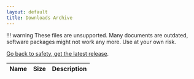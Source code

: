 ```yaml
---
layout: default
title: Downloads Archive
---
```


!!! warning
    These files are unsupported. Many documents are outdated, software packages might not work any more. Use at your own risk.

[Go back to safety, get the latest release](../getting-started/index.md).

<script>
    /**
     * this client side JavaScript dynamically renders the lists of archived content
     * by fetching a file list from R2
     */
    async function fetchAndRender(prefix) {
        // get list of objects with given prefix
        let releaseData = [];
        try {
            const response = await fetch('https://lms-downloads-handler.lyrion.workers.dev/' + prefix);
            releaseData = await response.json();
        }
        catch(e) {
            console.warn(e);
        }

        document.getElementById("loading-indicator").style.display = "none";

        // read rendered icons into variables - we can't have icon placeholders in JS code
        const icons = Array.from(document.querySelectorAll('.icon'))
            .reduce((prev, cur) => {
                return {
                    ...prev,
                    [cur.classList[1]]: cur.innerHTML
                };
            }, {});

        // keep in sync with tools/build-server-downloads-page.pl
        const win32 = `<td>${icons.windows} Windows 32-bit</td>`;
        const win64 = win32.replace('32-', '64-');
        const winhs = win32.replace('32-bit', 'Home Server');
        const macos = `<td>${icons.apple} Apple macOS</td>`;
        const deb = `<td>${icons.debian} Debian / ${icons.ubuntu} Ubuntu i386, x86_64, ARM</td>`;
        const debamd64 = deb.replace(', ARM', '').replace('i386, ', '');
        const debi386 = deb.replace('x86_64, ', '').replace(', ARM', '');
        const debarm = deb.replace('x86_64, ', '').replace('i386, ', '');
        const rpm = `<td>${icons.redhat} Red Hat / ${icons.fedora} Fedora / ${icons.linux} other RPM-based distribution</td>`;
        const nocpan = `<td>${icons.linux}${icons.source} Linux/Unix Tarball - No CPAN Libraries</td>`;
        const zipball = nocpan.replace('Tarball', 'ZIP Archive');
        const encore = `<td>${icons.linux}${icons.encore} Musical Fidelity</td>`;
        const tarball = `<td>${icons.linux}${icons.source} Linux/Unix Tarball - i386, x86_64, i386 FreeBSD, ARM</td>`;
        const tararm = `<td>${icons.linux}${icons.source} Linux Tarball - ARM</td>`;
        const readynas = `<td>${icons.linux} Netgear ReadyNAS (legacy)</td>`;

        // firmware files
        const sbFirmware = `<td>${icons.firmware} Squeezebox Firmware</td>`;
        const versionFile = `<td>${icons.version} Version file</td>`;
        const sha = `<td>${icons.checksum} Checksum file</td>`;
        const pdf = `<td>${icons.pdf} Adobe PDF document</td>`;
        const image = `<td>${icons.image} Image file</td>`;

        let tableRows = '';

        // render table rows for the various objects
        releaseData.forEach(item => {
            let fileType = '<td></td>';
            if (item.key.endsWith('win64.exe')) fileType = win64;
            else if (item.key.endsWith('perlscripts.ZIP')) fileType = zipball;
            else if (item.key.endsWith('.exe') || item.key.endsWith('.ZIP')) fileType = win32;
            else if (item.key.endsWith('.msi')) fileType = winhs;
            else if (item.key.endsWith('.pkg') || item.key.endsWith('.dmg')) fileType = macos;
            else if (item.key.endsWith('amd64.deb')) fileType = debamd64;
            else if (item.key.endsWith('arm.deb')) fileType = debarm;
            else if (item.key.endsWith('i386.deb')) fileType = debi386;
            else if (item.key.endsWith('.deb')) fileType = deb;
            else if (item.key.endsWith('.rpm')) fileType = rpm;
            else if (item.key.endsWith('noCPAN.tgz') || item.key.endsWith('no-cpan-arch.tar.gz')) fileType = nocpan;
            else if (item.key.endsWith('MusicalFidelity.tgz')) fileType = encore;
            else if (item.key.endsWith('arm-linux.tgz')) fileType = tarball;
            else if (item.key.endsWith('.tgz') || item.key.endsWith('.tar.gz')) fileType = tararm;
            else if (item.key.endsWith('readynas.bin')) fileType = readynas;

            // firmware
            else if (/(fab4|baby|boom|jive|receiver|squeezebox|transporter).*(\d+)?.*\.bin$/.test(item.key)) fileType = sbFirmware;
            else if (item.key.endsWith('.version')) fileType = versionFile;
            else if (item.key.endsWith('version.sha') || item.key.endsWith('bin.sha')) fileType = sha;

            // other file types
            else if (item.key.endsWith('.pdf')) fileType = pdf;
            else if (/\.(jpe?g|gif|png)$/.test(item.key)) fileType = image;

            tableRows = tableRows + `<tr>
                <td><a href="https://downloads.lms-community.org/${item.key}">${item.key.split('/').pop()}</a></td>
                <td style="text-align: right;">${formatFileSize(item.size)}</td>
                ${fileType}
            </tr>`
        });

        function formatFileSize(bytes) {
            if (1024 > bytes) return bytes + ' Bytes';
            else if (1024*1024 < bytes) return Math.trunc(bytes/1024/1024) + ' MB';

            return Math.trunc(bytes/1024) + ' KB';
        }

        const table = document.querySelector('#downloads');
        table.innerHTML = tableRows || '<tr><td colspan=3>No files found.</td></tr>';
    }

    fetchAndRender(document.location.search.replace('?', ''))
</script>

<style>
    /* https://css-loaders.com/dots/ */
    .loader {
        width: 30px;
        aspect-ratio: 2;
        --_g: no-repeat radial-gradient(circle closest-side,var(--md-default-fg-color) 90%,#0000);
        background:
            var(--_g) 0%   50%,
            var(--_g) 50%  50%,
            var(--_g) 100% 50%;
        background-size: calc(100%/3) 50%;
        animation: l3 1s infinite linear;
    }

    @keyframes l3 {
        20%{background-position:0%   0%, 50%  50%,100%  50%}
        40%{background-position:0% 100%, 50%   0%,100%  50%}
        60%{background-position:0%  50%, 50% 100%,100%   0%}
        80%{background-position:0%  50%, 50%  50%,100% 100%}
    }
</style>

<table>
    <thead>
        <tr>
            <th>Name</th>
            <th style="text-align: right;">Size</th>
            <th>Description</th>
        </tr>
    </thead>
    <tbody id="downloads">
    </tbody>
</table>

<!-- render (hidden) icons to be picked up in the JS code above -->
<span style="display:none">
    <span class="icon apple">:material-apple:</span>
    <span class="icon source">:material-code-braces:</span>
    <span class="icon debian">:material-debian:</span>
    <span class="icon docker">:material-docker:</span>
    <span class="icon encore">:material-music-box:</span>
    <span class="icon fedora">:material-fedora:</span>
    <span class="icon linux">:material-linux:</span>
    <span class="icon redhat">:material-redhat:</span>
    <span class="icon ubuntu">:material-ubuntu:</span>
    <span class="icon windows">:material-microsoft-windows:</span>
    <span class="icon firmware">:material-file-download-outline:</span>
    <span class="icon version">:material-file-outline:</span>
    <span class="icon checksum">:material-file-check-outline:</span>
    <span class="icon pdf">:fontawesome-solid-file-pdf:</span>
    <span class="icon image">:material-image:</span>
</span>

<div id="loading-indicator" class="loader"></div>
